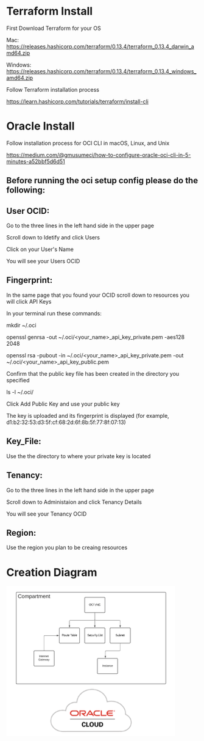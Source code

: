 # Terraform Install 
First Download Terraform for your OS

Mac: https://releases.hashicorp.com/terraform/0.13.4/terraform_0.13.4_darwin_amd64.zip

Windows: https://releases.hashicorp.com/terraform/0.13.4/terraform_0.13.4_windows_amd64.zip

Follow Terraform installation process 

https://learn.hashicorp.com/tutorials/terraform/install-cli

# Oracle Install
Follow installation process for OCI CLI in macOS, Linux, and Unix

https://medium.com/@gmusumeci/how-to-configure-oracle-oci-cli-in-5-minutes-a52bbf5d6d51

## Before running the oci setup config please do the following: 

## User OCID:
Go to the three lines in the left hand side in the upper page

Scroll down to Idetify and click Users

Click on your User's Name

You will see your Users OCID

## Fingerprint:
In the same page that you found your OCID scroll down to resources you will click API Keys

In your terminal run these commands:

mkdir ~/.oci

openssl genrsa -out ~/.oci/<your_name>_api_key_private.pem -aes128 2048

openssl rsa -pubout -in ~/.oci/<your_name>_api_key_private.pem -out ~/.oci/<your_name>_api_key_public.pem

Confirm that the public key file has been created in the directory you specified

ls -l ~/.oci/

Click Add Public Key and use your public key

The key is uploaded and its fingerprint is displayed (for example, d1:b2:32:53:d3:5f:cf:68:2d:6f:8b:5f:77:8f:07:13)

## Key_File:

Use the the directory to where your private key is located 

## Tenancy:
Go to the three lines in the left hand side in the upper page

Scroll down to Administaion and click Tenancy Details

You will see your Tenancy OCID

## Region:
Use the region you plan to be creaing resources  


# Creation Diagram
![Image of diagram](https://github.com/Nathercia-Goncalves/terraform_oracle/blob/main/OCI.png)
